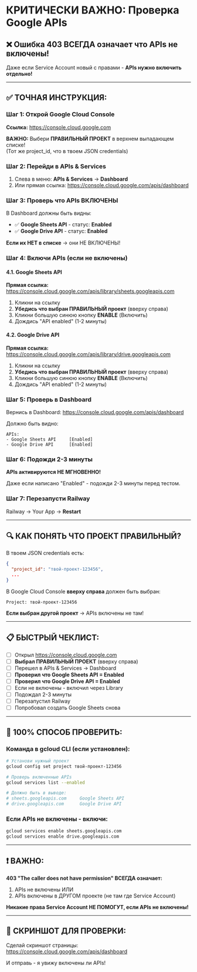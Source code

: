 # КРИТИЧЕСКИ ВАЖНО: Проверка Google APIs

## ❌ Ошибка 403 ВСЕГДА означает что APIs не включены!

Даже если Service Account новый с правами - **APIs нужно включить отдельно!**

---

## ✅ ТОЧНАЯ ИНСТРУКЦИЯ:

### Шаг 1: Открой Google Cloud Console

**Ссылка:** https://console.cloud.google.com

**ВАЖНО:** Выбери **ПРАВИЛЬНЫЙ ПРОЕКТ** в верхнем выпадающем списке!  
(Тот же project_id, что в твоем JSON credentials)

### Шаг 2: Перейди в APIs & Services

1. Слева в меню: **APIs & Services** → **Dashboard**
2. Или прямая ссылка: https://console.cloud.google.com/apis/dashboard

### Шаг 3: Проверь что APIs ВКЛЮЧЕНЫ

В Dashboard должны быть видны:
- ✅ **Google Sheets API** - статус: **Enabled**
- ✅ **Google Drive API** - статус: **Enabled**

**Если их НЕТ в списке** → они НЕ ВКЛЮЧЕНЫ!

### Шаг 4: Включи APIs (если не включены)

#### 4.1. Google Sheets API

**Прямая ссылка:**  
https://console.cloud.google.com/apis/library/sheets.googleapis.com

1. Кликни на ссылку
2. **Убедись что выбран ПРАВИЛЬНЫЙ проект** (вверху справа)
3. Кликни большую синюю кнопку **ENABLE** (Включить)
4. Дождись "API enabled" (1-2 минуты)

#### 4.2. Google Drive API

**Прямая ссылка:**  
https://console.cloud.google.com/apis/library/drive.googleapis.com

1. Кликни на ссылку
2. **Убедись что выбран ПРАВИЛЬНЫЙ проект** (вверху справа)
3. Кликни большую синюю кнопку **ENABLE** (Включить)
4. Дождись "API enabled" (1-2 минуты)

### Шаг 5: Проверь в Dashboard

Вернись в Dashboard: https://console.cloud.google.com/apis/dashboard

Должно быть видно:
```
APIs:
- Google Sheets API     [Enabled]
- Google Drive API      [Enabled]
```

### Шаг 6: Подожди 2-3 минуты

**APIs активируются НЕ МГНОВЕННО!**

Даже если написано "Enabled" - подожди 2-3 минуты перед тестом.

### Шаг 7: Перезапусти Railway

Railway → Your App → **Restart**

---

## 🔍 КАК ПОНЯТЬ ЧТО ПРОЕКТ ПРАВИЛЬНЫЙ?

В твоем JSON credentials есть:
```json
{
  "project_id": "твой-проект-123456",
  ...
}
```

В Google Cloud Console **вверху справа** должен быть выбран:
```
Project: твой-проект-123456
```

**Если выбран другой проект** → APIs включены не там!

---

## 📋 БЫСТРЫЙ ЧЕКЛИСТ:

- [ ] Открыл https://console.cloud.google.com
- [ ] **Выбрал ПРАВИЛЬНЫЙ ПРОЕКТ** (вверху справа)
- [ ] Перешел в APIs & Services → Dashboard
- [ ] **Проверил что Google Sheets API = Enabled**
- [ ] **Проверил что Google Drive API = Enabled**
- [ ] Если не включены - включил через Library
- [ ] Подождал 2-3 минуты
- [ ] Перезапустил Railway
- [ ] Попробовал создать Google Sheets снова

---

## 🎯 100% СПОСОБ ПРОВЕРИТЬ:

### Команда в gcloud CLI (если установлен):

```bash
# Установи нужный проект
gcloud config set project твой-проект-123456

# Проверь включенные APIs
gcloud services list --enabled

# Должно быть в выводе:
# sheets.googleapis.com     Google Sheets API
# drive.googleapis.com      Google Drive API
```

### Если APIs не включены - включи:

```bash
gcloud services enable sheets.googleapis.com
gcloud services enable drive.googleapis.com
```

---

## ❗ ВАЖНО:

**403 "The caller does not have permission" ВСЕГДА означает:**

1. APIs не включены ИЛИ
2. APIs включены в ДРУГОМ проекте (не там где Service Account)

**Никакие права Service Account НЕ ПОМОГУТ, если APIs не включены!**

---

## 📸 СКРИНШОТ ДЛЯ ПРОВЕРКИ:

Сделай скриншот страницы:
https://console.cloud.google.com/apis/dashboard

И отправь - я увижу включены ли APIs!


